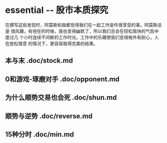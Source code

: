 # essential -- 股市本质探究

  在撰写这些发现时，阿莫斯和我都觉得我们在一起工作是件很享受的事。阿莫斯总是
  很风趣，有他在的时候，我也变得幽默了，所以我们总会在轻松愉快的气氛中度过几
  个小时连续不间断的工作时光。工作中的乐趣使我们变得格外有耐心，人在放松惬意
  的情况下，更容易取得完美的结果。

## 本与末                   .doc/stock.md 

## 0和游戏-琢磨对手         .doc/opponent.md

## 为什么顺势交易也会死     .doc/shun.md

## 顺势与逆势               .doc/reverse.md

## 15种分时                 .doc/min.md
